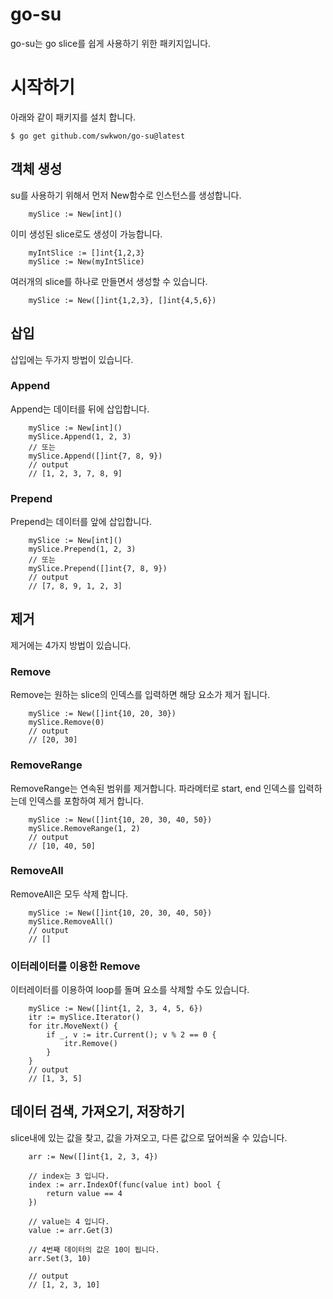 # go-su
go-su는 go slice를 쉽게 사용하기 위한 패키지입니다.
# 시작하기
아래와 같이 패키지를 설치 합니다.
```
$ go get github.com/swkwon/go-su@latest
```
## 객체 생성
su를 사용하기 위해서 먼저 New함수로 인스턴스를 생성합니다.
```
    mySlice := New[int]()
```
이미 생성된 slice로도 생성이 가능합니다.
```
    myIntSlice := []int{1,2,3}
    mySlice := New(myIntSlice)
```
여러개의 slice를 하나로 만들면서 생성할 수 있습니다.
```
    mySlice := New([]int{1,2,3}, []int{4,5,6})
```
## 삽입
삽입에는 두가지 방법이 있습니다.
### Append
Append는 데이터를 뒤에 삽입합니다.
```
    mySlice := New[int]()
    mySlice.Append(1, 2, 3)
    // 또는
    mySlice.Append([]int{7, 8, 9})
    // output
    // [1, 2, 3, 7, 8, 9]
```
### Prepend
Prepend는 데이터를 앞에 삽입합니다.
```
    mySlice := New[int]()
    mySlice.Prepend(1, 2, 3)
    // 또는
    mySlice.Prepend([]int{7, 8, 9})
    // output
    // [7, 8, 9, 1, 2, 3]
```
## 제거
제거에는 4가지 방법이 있습니다.
### Remove
Remove는 원하는 slice의 인덱스를 입력하면 해당 요소가 제거 됩니다.
```
    mySlice := New([]int{10, 20, 30})
    mySlice.Remove(0)
    // output
    // [20, 30]
```
### RemoveRange
RemoveRange는 연속된 범위를 제거합니다. 파라메터로 start, end 인덱스를 입력하는데 인덱스를 포함하여 제거 합니다.
```
    mySlice := New([]int{10, 20, 30, 40, 50})
    mySlice.RemoveRange(1, 2)
    // output
    // [10, 40, 50]
```
### RemoveAll
RemoveAll은 모두 삭제 합니다.
```
    mySlice := New([]int{10, 20, 30, 40, 50})
    mySlice.RemoveAll()
    // output
    // []
```
### 이터레이터를 이용한 Remove
이터레이터를 이용하여 loop를 돌며 요소를 삭제할 수도 있습니다.
```
    mySlice := New([]int{1, 2, 3, 4, 5, 6})
    itr := mySlice.Iterator()
    for itr.MoveNext() {
        if _, v := itr.Current(); v % 2 == 0 {
            itr.Remove()
        }
    }
    // output
    // [1, 3, 5]
```
## 데이터 검색, 가져오기, 저장하기
slice내에 있는 값을 찾고, 값을 가져오고, 다른 값으로 덮어씌울 수 있습니다.
```
	arr := New([]int{1, 2, 3, 4})

    // index는 3 입니다.
	index := arr.IndexOf(func(value int) bool {
		return value == 4
	})
    
    // value는 4 입니다.
    value := arr.Get(3)
    
    // 4번째 데이터의 값은 10이 됩니다.
    arr.Set(3, 10)

    // output
    // [1, 2, 3, 10]
```